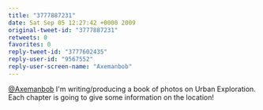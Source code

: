 ```yaml
---
title: "3777887231"
date: Sat Sep 05 12:27:42 +0000 2009
original-tweet-id: "3777887231"
retweets: 0
favorites: 0
reply-tweet-id: "3777602435"
reply-user-id: "9567552"
reply-user-screen-name: "Axemanbob"
---
```

<a href="https://twitter.com/Axemanbob">@Axemanbob</a> I'm writing/producing a book of photos on Urban Exploration. Each chapter is going to give some information on the location!
